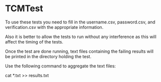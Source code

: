 # TCMTest

To use these tests you need to fill in the username.csv, password.csv, and verification.csv with the appropriate information.
 
 Also it is better to allow the tests to run without any interference as
 this will affect the timing of the tests.

Once the test are done running, text files containing the failing results will be printed in the directory holding the test.

Use the following command to aggregate the text files:

cat *.txt >> results.txt

